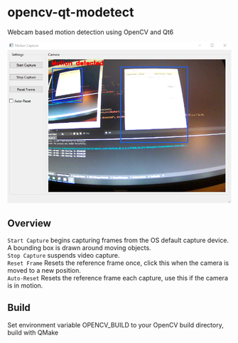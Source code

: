 # opencv-qt-modetect
Webcam based motion detection using OpenCV and Qt6

![Window](https://raw.githubusercontent.com/gmbows/opencv-qt-modetect/master/window.png)

## Overview
`Start Capture` begins capturing frames from the OS default capture device. A bounding box is drawn around moving objects. <br>
`Stop Capture` suspends video capture. <br>
`Reset Frame` Resets the reference frame once, click this when the camera is moved to a new position. <br>
`Auto-Reset` Resets the reference frame each capture, use this if the camera is in motion. <br>

## Build

Set environment variable OPENCV_BUILD to your OpenCV build directory, build with QMake
